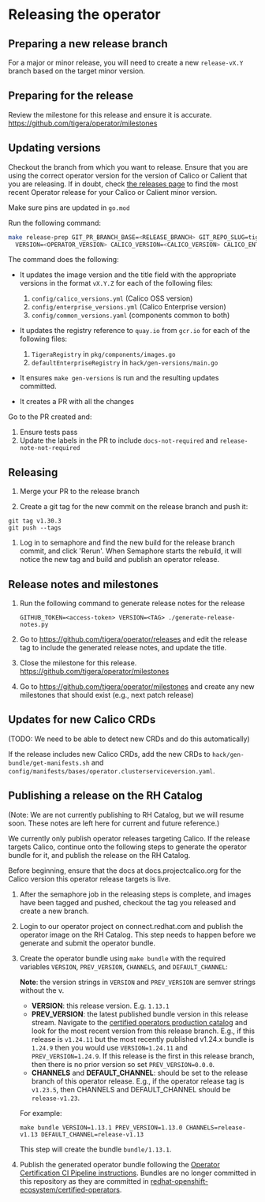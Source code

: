 # Releasing the operator

## Preparing a new release branch

For a major or minor release, you will need to create a new
`release-vX.Y` branch based on the target minor version.

## Preparing for the release

Review the milestone for this release and ensure it is accurate. https://github.com/tigera/operator/milestones

## Updating versions

Checkout the branch from which you want to release. Ensure that you are using the correct
operator version for the version of Calico or Calient that you are releasing. If in doubt,
check [the releases page](https://github.com/tigera/operator/releases) to find the most
recent Operator release for your Calico or Calient minor version.

Make sure pins are updated in `go.mod`

Run the following command:

```sh
make release-prep GIT_PR_BRANCH_BASE=<RELEASE_BRANCH> GIT_REPO_SLUG=tigera/operator CONFIRM=true \
  VERSION=<OPERATOR_VERSION> CALICO_VERSION=<CALICO_VERSION> CALICO_ENTERPRISE_VERSION=<CALICO_ENTERPRISE_VERSION> COMMON_VERSION=<COMMON_VERSION>
```

The command does the following:

- It updates the image version and the title field with the appropriate versions in the
format `vX.Y.Z` for each of the following files:
  1. `config/calico_versions.yml` (Calico OSS version)
  2. `config/enterprise_versions.yml` (Calico Enterprise version)
  3. `config/common_versions.yaml` (components common to both)

- It updates the registry reference to `quay.io` from `gcr.io` for each of the following files:

  1. `TigeraRegistry` in `pkg/components/images.go`
  2. `defaultEnterpriseRegistry` in `hack/gen-versions/main.go`

- It ensures `make gen-versions` is run and the resulting updates committed.
- It creates a PR with all the changes

Go to the PR created and:

1. Ensure tests pass
2. Update the labels in the PR  to include `docs-not-required` and `release-note-not-required`

## Releasing

1. Merge your PR to the release branch

1. Create a git tag for the new commit on the release branch and push it:

```
git tag v1.30.3
git push --tags
```

1. Log in to semaphore and find the new build for the release branch commit, and
   click 'Rerun'. When Semaphore starts the rebuild, it will notice the new tag and
   build and publish an operator release.

## Release notes and milestones

1. Run the following command to generate release notes for the release

   ```
   GITHUB_TOKEN=<access-token> VERSION=<TAG> ./generate-release-notes.py
   ```

1. Go to https://github.com/tigera/operator/releases and edit the release tag to include the generated release notes, and update the title.

1. Close the milestone for this release. https://github.com/tigera/operator/milestones

1. Go to https://github.com/tigera/operator/milestones and create any new milestones that should exist (e.g., next patch release)

## Updates for new Calico CRDs

(TODO: We need to be able to detect new CRDs and do this automatically)

If the release includes new Calico CRDs, add the new CRDs to `hack/gen-bundle/get-manifests.sh` and `config/manifests/bases/operator.clusterserviceversion.yaml`.

## Publishing a release on the RH Catalog

(Note: We are not currently publishing to RH Catalog, but we will resume soon. These notes are left here for current and future reference.)

We currently only publish operator releases targeting Calico. If the release targets Calico, continue onto the following steps to generate the
operator bundle for it, and publish the release on the RH Catalog.

Before beginning, ensure that the docs at docs.projectcalico.org for the Calico version this operator release targets is live.

1. After the semaphore job in the releasing steps is complete, and images have been tagged and pushed, checkout the tag you released and create a new branch.

1. Login to our operator project on connect.redhat.com and publish the operator image on the RH Catalog. This step needs to happen before we generate and submit the operator bundle.

1. Create the operator bundle using `make bundle` with the required variables `VERSION`, `PREV_VERSION`, `CHANNELS`, and `DEFAULT_CHANNEL`:

   **Note**: the version strings in `VERSION` and `PREV_VERSION` are semver strings without the v.

   - **VERSION**: this release version. E.g. `1.13.1`
   - **PREV_VERSION**: the latest published bundle version in this release stream. Navigate to the [certified operators production catalog](https://github.com/redhat-openshift-ecosystem/certified-operators/tree/main/operators/tigera-operator) and look for the most recent version from this release branch. E.g., if this release is `v1.24.11` but the most recently published v1.24.x bundle is `1.24.9` then you would use `VERSION=1.24.11` and `PREV_VERSION=1.24.9`. If this release is the first in this release branch, then there is no prior version so set `PREV_VERSION=0.0.0`.
   - **CHANNELS** and **DEFAULT_CHANNEL**: should be set to the release branch of this operator release. E.g., if the operator release tag is `v1.23.5`, then CHANNELS and DEFAULT_CHANNEL should be `release-v1.23`.

   For example:

   ```
   make bundle VERSION=1.13.1 PREV_VERSION=1.13.0 CHANNELS=release-v1.13 DEFAULT_CHANNEL=release-v1.13
   ```

   This step will create the bundle `bundle/1.13.1`.

1. Publish the generated operator bundle following the [Operator Certification CI Pipeline instructions](https://github.com/redhat-openshift-ecosystem/certification-releases/blob/main/4.9/ga/ci-pipeline.md). Bundles are no longer committed in this repository as they are committed in [redhat-openshift-ecosystem/certified-operators](https://github.com/redhat-openshift-ecosystem/certified-operators).
